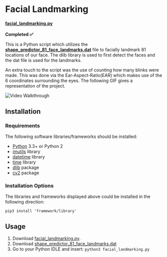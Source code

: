 # Facial Landmarking
#### [facial_landmarking.py](https://github.com/rainarit/FacialLandmarking/blob/master/facial_landmarking.py) #### 
__Completed :white_check_mark:__

This is a Python script which utilizes the **[shape_predictor_81_face_landmarks.dat](https://github.com/rainarit/FacialLandmarking/blob/master/shape_predictor_81_face_landmarks.dat)** file to  facially landmark 81 locations of our face. The dlib library is used to first detect the faces and the dat file is used for the landmarks. 

An extra touch to the script was the use of counting how many blinks were made. This was done via the Ear-Aspect-Ratio(EAR) which makes use of the 6 coordinates surrounding the eyes. The following GIF gives a representation of the project.

<img src='http://g.recordit.co/fTUgWGwohA.gif' title='Video Walkthrough' width='' alt='Video Walkthrough' />

## Installation ##
### Requirements ###
The following software libraries/frameworks should be installed:
* [Python](https://www.python.org/downloads/) 3.3+ or Python 2
* [imutils](https://pypi.org/project/imutils/) library
* [datetime](https://docs.python.org/3/library/datetime.html) library
* [time](https://docs.python.org/2/library/time.html) library
* [dlib](https://pypi.org/project/dlib/) package
* [cv2](https://pypi.org/project/opencv-python/) package
### Installation Options ###
The libraries and frameworks displayed above could be installed in the following direction:

`pip3 install 'framework/library'`
## Usage ##
1. Download [facial_landmarking.py](https://github.com/rainarit/FacialLandmarking/blob/master/facial_landmarking.py). 
2. Download [shape_predictor_81_face_landmarks.dat](https://github.com/rainarit/FacialLandmarking/blob/master/shape_predictor_81_face_landmarks.dat)
3. Go to your Python IDLE and insert: 
`python3 facial_landmarking.py`
